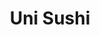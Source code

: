 ---
layout: place
title: "Uni Sushi"
permalink: /texas/the-woodlands/uni-sushi.html
stateAbbr: TX
stateName: Texas
cityName: The Woodlands
seo:
  name: "Uni Sushi"
  type: Restaurant
  links: http://uniwoodlands.com/
description: "Uni Sushi serves delicious sushi in The Woodlands, Texas. Try fresh Japanese dishes for a great dining experience. "
place_id: ChIJRWd0J8E2R4YRJUlsPxMA3XU
photos:
  - name: >-
      places/ChIJRWd0J8E2R4YRJUlsPxMA3XU/photos/AeeoHcKvZzV693hrOq9R-9FbkFcDvT1eYAW4qQ6rFnmGfPZhdIaDwxjNtRx_rBynvEay4cg97kct5R2MtJYyf7NVVmUsUDFZcfKHy0Vj2eXTBezs_lTuGpRPMcyzLIdVjCCgIQNhbQgBOMbSSzaVmZ_Y6VHO3wZFvZPzbPB_Nwl-7UNAo1aJwNLgQXj-FZY4S3NwHtCc6yuX0rj_4xMFjvC1OO38Gl-4Ybi-SSlOVUCtqwMDFq3rrUjcgx0yEOeZzdapzgMDml_VhbcjfwJxbO_m0UU5iO8A3MJ6YJ3wRSBOA7ISIkvUllLu0AnydATTcMwd5DuVgqKxXy2KkXG_D0hi56AhY8ABTW--tN_Sjsdsn-29TRD-ZNHzGadN0u5_9iY8Jd_f4gYNLYqHrOQDpRW28HWOhUZG7USAAKW7G6KgU60aQkE
    widthPx: 4624
    heightPx: 3468
    authorAttributions:
      - displayName: Alex B
        uri: https://maps.google.com/maps/contrib/111978733169611493211
        photoUri: >-
          https://lh3.googleusercontent.com/a/ACg8ocK-pYJcSuf9ioPQCh705YbtwqAzC8VoDQY-RyBLIONMnAB8_g=s100-p-k-no-mo
    flagContentUri: >-
      https://www.google.com/local/imagery/report/?cb_client=maps_api_places.places_api&image_key=!1e10!2sCIHM0ogKEICAgIC9_Z6-lQE&hl=en-US
    googleMapsUri: >-
      https://www.google.com/maps/place//data=!3m4!1e2!3m2!1sCIHM0ogKEICAgIC9_Z6-lQE!2e10!4m2!3m1!1s0x864736c127746745:0x75dd00133f6c4925
  - name: >-
      places/ChIJRWd0J8E2R4YRJUlsPxMA3XU/photos/AeeoHcJE4Pwhmij2_MzMzINeAXiXcIfW0xBRYVvN6PpXuhbQfT_JAXC00ml4JMKmwxTd6GbJUFE8oHIG5Xe7k56PJysleHpPEMmZVjgzU7fAmqzSsrpxdX5f6aRpRg7Q9j7-rMqLVMYhaWZMlmc-bqIMreWowMxa7qqGkFEystJdNAHd1KfWNWT4RFBgnyGbP426IhLnwmF4vXROlXaqvLJkx-UU5Gf6cW06EWacDPz5-2R_Acm_qxLMxmg44KP0bgjKk_phOVP82fcJwMklJ9YrOaNMG0CyC0HD1MfK533BulPwx0JDfSpIMf7X7_hOWa9_jmUCwuWxbLF5yvSs4jg907rzUeC992ZYwP7TdApiOFR4izD8CWm95InM-vG8hoHK_7vFD07iT6hHshELEb5w2Xek_BQ3rpHYtI9yI4AiNEfrtw
    widthPx: 3000
    heightPx: 4000
    authorAttributions:
      - displayName: Deborah Fishell
        uri: https://maps.google.com/maps/contrib/118153832301827678655
        photoUri: >-
          https://lh3.googleusercontent.com/a-/ALV-UjU0A7pmGNkP99cMoaop8qG-qW0PkksD396vSzHQ9aeN9f3eX1o=s100-p-k-no-mo
    flagContentUri: >-
      https://www.google.com/local/imagery/report/?cb_client=maps_api_places.places_api&image_key=!1e10!2sCIHM0ogKEICAgMCIpZa6KA&hl=en-US
    googleMapsUri: >-
      https://www.google.com/maps/place//data=!3m4!1e2!3m2!1sCIHM0ogKEICAgMCIpZa6KA!2e10!4m2!3m1!1s0x864736c127746745:0x75dd00133f6c4925
  - name: >-
      places/ChIJRWd0J8E2R4YRJUlsPxMA3XU/photos/AeeoHcIwjedae2TmKQcOyC9WpFTYPZQeo7C_nKD0-TWp-juEiqyjpR-hYDFLgKhFfY61D57xCFw8pbIn1jtzuWzQbJgA2Cfp9Bt66gXQVtMmn16mQOY0oZ6DMk4fR-os5yO8_D_1oWEU6yQebCw04unPg_jLvLpu9uaCmebmgBvf_2csy9Q4shxZVi2ZlorEskhPpVieMQsZ3SgIO1k00F0N99Ge2fCZrTgKVVSLBd_MqNVAkhZBW9B9pntosPnClK6HzlfTTDT5f29YpsbjZk0BPf5UbNKCgIp0juG88keNEcMjcQ
    widthPx: 1600
    heightPx: 1062
    authorAttributions:
      - displayName: Uni Sushi
        uri: https://maps.google.com/maps/contrib/111582099684602748552
        photoUri: >-
          https://lh3.googleusercontent.com/a-/ALV-UjVJAyzBcKG3Wl5nfnSfXJlfTskhxDYHj_AjskSKU_cVzAaYyCg=s100-p-k-no-mo
    flagContentUri: >-
      https://www.google.com/local/imagery/report/?cb_client=maps_api_places.places_api&image_key=!1e10!2sAF1QipN_IuM8i3uqrGILZ9t7tEretjTGfHumVgciZp1k&hl=en-US
    googleMapsUri: >-
      https://www.google.com/maps/place//data=!3m4!1e2!3m2!1sAF1QipN_IuM8i3uqrGILZ9t7tEretjTGfHumVgciZp1k!2e10!4m2!3m1!1s0x864736c127746745:0x75dd00133f6c4925
  - name: >-
      places/ChIJRWd0J8E2R4YRJUlsPxMA3XU/photos/AeeoHcJ3OqKayAPbK23RkNVWBfJ0YdhoUmGVvo535dz_0QmHn07-RSPcODDTk5y1mxAOBqCQqmV_rc3OX17Nn0Bj1IQIqnjv2-oWsRG4-PuC6xdbyjAAmHXbFRh04rEyEbuvTM2wC8qvNIVJOGOwZ2bJy_EYbKgKvGjX73j5JAScs8v4La4Ii80eesEy05AsG-FTk8zbybZ2yczxfJ8T1IlzNK0mk67iGPMHyt59FWcLdDjTXRpsoeTzXfsuWciV-8SVL72yv5xfcqfhXkp43ftmXay1VReUOrPP8Ng-zDA6GIJLoVeFn7RY7aTAnO8WLG1M7L3FQWcxJ0INwM3MUTsBpguyKB714rG4pzJ0CQmg2QcgBCAlk2kWaqu7YkDjw4copxFtmrn7o6c3AP6pJUTUx-PTIycrHShWQPPEKtCnRIU
    widthPx: 2608
    heightPx: 2608
    authorAttributions:
      - displayName: RenayReviews
        uri: https://maps.google.com/maps/contrib/110918598118295517271
        photoUri: >-
          https://lh3.googleusercontent.com/a-/ALV-UjVQ3_LlhbR8pEIZvJQqP252wpcMaH9InUprETKuOt8h3UdhzTU=s100-p-k-no-mo
    flagContentUri: >-
      https://www.google.com/local/imagery/report/?cb_client=maps_api_places.places_api&image_key=!1e10!2sCIHM0ogKEICAgIDvwfHXVg&hl=en-US
    googleMapsUri: >-
      https://www.google.com/maps/place//data=!3m4!1e2!3m2!1sCIHM0ogKEICAgIDvwfHXVg!2e10!4m2!3m1!1s0x864736c127746745:0x75dd00133f6c4925
  - name: >-
      places/ChIJRWd0J8E2R4YRJUlsPxMA3XU/photos/AeeoHcK0x4EIoTmn2otXlXlejP55dh7NAw-TloCo9giJd8yMda1I1qNK0VtBfv8YSaUAeqvOkxCwYkS6UXRCOK1zlqScNSkxd_DjtrkE7cVCKU8xtVS8jQ64ZGXM3e4pobkQ8Q3-JI0KFql4Eu2lU0_liaH7LvURMpTzQD3Mv208d6qfCSGUFjkyhXGD4UT-eiJ1mHGaHgSJ8_t987YVtAu5yJQIhEx-e5rjy_tlLjqTlxmMvWGCgiaPjjVWOOiSnqlZcQKHzLRTlRO8knfSSLIEKWciLR_PsuvqmnwjPLspM1-eAa6EbxMPbo0JeVniuhANQTXndvNRR40CGKTWVWfAOKfr9qZ3lhZOvpMrxeqV8Jzkpk1wTicgy4TWynCXZxuhTynMWRP0ig2W0rxb2ssy2JHCcRmvmafVqPCjx6alOzOanLhj
    widthPx: 3468
    heightPx: 4624
    authorAttributions:
      - displayName: Alex B
        uri: https://maps.google.com/maps/contrib/111978733169611493211
        photoUri: >-
          https://lh3.googleusercontent.com/a/ACg8ocK-pYJcSuf9ioPQCh705YbtwqAzC8VoDQY-RyBLIONMnAB8_g=s100-p-k-no-mo
    flagContentUri: >-
      https://www.google.com/local/imagery/report/?cb_client=maps_api_places.places_api&image_key=!1e10!2sCIHM0ogKEICAgIC9_Z6-zQE&hl=en-US
    googleMapsUri: >-
      https://www.google.com/maps/place//data=!3m4!1e2!3m2!1sCIHM0ogKEICAgIC9_Z6-zQE!2e10!4m2!3m1!1s0x864736c127746745:0x75dd00133f6c4925
  - name: >-
      places/ChIJRWd0J8E2R4YRJUlsPxMA3XU/photos/AeeoHcLq2pf67wutrS1U_3vnOAd7Tp_mDM4F_PMWafrHZPH9SCe6SN_cI3-PlE86ZomJlbSwOH6CQZCZMhMk_X4NtntQtUE7qsOjn3AZf4s1CLjgJR-rFAU97chrFdaEF8GoRTNB7jZy6kReaTLfHvbRpXUrpS0UKh_fobfFDoezVxHTYASvH3iQ51ybeVfNa-uRpy1U75avrDK9UsWYrYzNZ2tJrJdbcDYEBgeRvZL5LFD_Q_TpPb1JgkfNkGsY7SlqAEo7XwVzYbAY_RH2MceO6K1j_xBTFx1VreAnzR7sCkdLF2vC-sNFX_UHmI7jJqe2flOplG0lKwjVgJDHmETavivf0MN1sZb3ATNVE9hblh55C27WV4nTrS8On5xwWc2cmy1eg-zM9-iezwbnw3UadfWKhuz93qwMhMo7GcYJjqiX1g
    widthPx: 4080
    heightPx: 2296
    authorAttributions:
      - displayName: DIEGO REINOSO
        uri: https://maps.google.com/maps/contrib/110651922024003910696
        photoUri: >-
          https://lh3.googleusercontent.com/a-/ALV-UjWIJWgBf0KX_jiwTr2i1AygCw1KWqCdgMATFc_haNJLB3IxTY_iyA=s100-p-k-no-mo
    flagContentUri: >-
      https://www.google.com/local/imagery/report/?cb_client=maps_api_places.places_api&image_key=!1e10!2sCIHM0ogKEICAgIDn4rGZXg&hl=en-US
    googleMapsUri: >-
      https://www.google.com/maps/place//data=!3m4!1e2!3m2!1sCIHM0ogKEICAgIDn4rGZXg!2e10!4m2!3m1!1s0x864736c127746745:0x75dd00133f6c4925
  - name: >-
      places/ChIJRWd0J8E2R4YRJUlsPxMA3XU/photos/AeeoHcKSYc4o5hWNptVsNHj1rPNKPgcGZ5rfT7yAUTWl9JR4rwoZeAlXwYLUC__8UPEtMnN98ALwj2auMlHLqkLj0vEC6BjPkWvjFxjMNr9D508wIV2JqOhIPRWHc6e8W4mukyWRvcj0_TBzhaaUKt6-LEi9ZiviAr1cXnTyAFIoSW5Z8Uvg4hIjAfMDcQuwFl4cQn1Y1JIjSduGSmDHpE07QciY0WQLDNfFtapaRRFDzxCK7SwricYLZngMGZ16DoHcvOWbkkH-f11zRwmwI2yPcpgghUNAXv2Q3ac8S_Nnl4HBT0Ljsf3eIpFfWxx6twczgkBtPKcdzhrtv7aNhXWOHIHQj7y8Vaf2viIpHI7OTsD1gUKzfnWWAo8ObLhKEw3ONPPXdBMi_IMGrLepY6QUanojVB_59kUnYhwal-uMeQHl6x4e
    widthPx: 3024
    heightPx: 4032
    authorAttributions:
      - displayName: Rose’s cooking and beyond
        uri: https://maps.google.com/maps/contrib/108207324322705102139
        photoUri: >-
          https://lh3.googleusercontent.com/a-/ALV-UjUpNzwk82mvi2RSIjFM6KX48-Q8LR1Wd_5HS2ViuDbPiutfyTNI=s100-p-k-no-mo
    flagContentUri: >-
      https://www.google.com/local/imagery/report/?cb_client=maps_api_places.places_api&image_key=!1e10!2sCIHM0ogKEICAgIDTlJOxsQE&hl=en-US
    googleMapsUri: >-
      https://www.google.com/maps/place//data=!3m4!1e2!3m2!1sCIHM0ogKEICAgIDTlJOxsQE!2e10!4m2!3m1!1s0x864736c127746745:0x75dd00133f6c4925
  - name: >-
      places/ChIJRWd0J8E2R4YRJUlsPxMA3XU/photos/AeeoHcJOgkvkft6UGZVhUM_cBorzfZn8OSb-CsE31dF4-KJ55NR94GZKix1kWCP1vY04p3v67bfJq7WIYiLlZtnDvIrS-TXgIM_gKBm2YfGSkJ6k6F5GqdMAZTogxIia713JLmHLA5a_mnxlF5Ihb_kZcA3hkqE0KJSF8_91w1XDXNhMfbQaTcNzFdccyCmiJFv8577UXb0oUy4HGYptdtUZYJomLOhhKa3Dy4faT0CkZuipahBZCl7RPf1gJKgb7Yir3vE0gFIc6bUOCoHaMS8tOdIOnzemNLD_65EieOGE_UHhW3xzp_a8BAxD-r02aSfyAVdQ4QkYJ1TynzlDeU5vnHjm58QafkTonm6qlwx6P-Fs_82Deh14Mk0M9jj4jPYm-VLXEogjy2ZzGA5jIftAX_Xq95sPd2LJeA8qlsHDb-B8Vg
    widthPx: 3468
    heightPx: 4624
    authorAttributions:
      - displayName: Ricardo Del Corral
        uri: https://maps.google.com/maps/contrib/114154722260136801592
        photoUri: >-
          https://lh3.googleusercontent.com/a-/ALV-UjUG-htez5oQy5GcWiYpU2vAiPBNK-wIAvjE7Yn_nAxHeaPk1z7B=s100-p-k-no-mo
    flagContentUri: >-
      https://www.google.com/local/imagery/report/?cb_client=maps_api_places.places_api&image_key=!1e10!2sCIHM0ogKEICAgIDBkcuhSg&hl=en-US
    googleMapsUri: >-
      https://www.google.com/maps/place//data=!3m4!1e2!3m2!1sCIHM0ogKEICAgIDBkcuhSg!2e10!4m2!3m1!1s0x864736c127746745:0x75dd00133f6c4925
  - name: >-
      places/ChIJRWd0J8E2R4YRJUlsPxMA3XU/photos/AeeoHcLx1mOH2uOhawAaA2Qc15MLG8mqSVka6GhfcFR3Nn4xjPem9rL-U_MYIIkENX17WEJn5yzPDuBxWmm_DTx3vrQR3UpKKqJqXYG1JIaYruqC-GC-FNbTkve-b5pTyFFnVtaXC6EeaCGN1-X_w0ZFe1wMcOSbTrVPBhXvsw2tVlOoHqLy_nNtqT-kFST71rkOVmjYC3ELcm93kfQs5TpUgK356oZzwRbHzKHtOFF3hlT41RvRRrfXTTsT7s2JVVB7r16N9wCdlNjPAZkXo44EVV6ph32hDrO-xYnq3nnKD_JOtqnDTStJ4f7-kWZ_4ULzXgokhx42d9bZz5yf3Ahj1u97u9VezVgW6emzD83clpyBqITMC3eid0PTG8P-TgClRw-eXXjTThgIT2NxC5OIEHvch3FjCGFK97qVpAAY5YQDLQ
    widthPx: 3024
    heightPx: 4032
    authorAttributions:
      - displayName: Erika Karam
        uri: https://maps.google.com/maps/contrib/101763085236526586586
        photoUri: >-
          https://lh3.googleusercontent.com/a-/ALV-UjUdrF67SjV3RCfjURjfy_eB47HRkSpOwFHqwgb1RYpkHJNz9Y-iYA=s100-p-k-no-mo
    flagContentUri: >-
      https://www.google.com/local/imagery/report/?cb_client=maps_api_places.places_api&image_key=!1e10!2sCIHM0ogKEICAgMCgqrLyWA&hl=en-US
    googleMapsUri: >-
      https://www.google.com/maps/place//data=!3m4!1e2!3m2!1sCIHM0ogKEICAgMCgqrLyWA!2e10!4m2!3m1!1s0x864736c127746745:0x75dd00133f6c4925
  - name: >-
      places/ChIJRWd0J8E2R4YRJUlsPxMA3XU/photos/AeeoHcKo9dMUCwlabeTDwHkVSKv6CFVbR2JXh-zHw-XJS4NfBr1KCDTt2LZnZeI4BpkTco25zdcpUOmnr5JI_pv_7PXhJYwZZqX_e1h1XLx0Rfg8oodbe4cry6ugdGg96me_n6n-5LhnrJ54GXGwEaHAlcYkS6eWHNF681HmBceH3l0xRjnAoJB1qSAul6LXggHpRK3ywUoqEAOR2oJCAxzMnDtFCLgcyNWruc62UAnxwzw9c8qA3m1FZAWjkeRMfqe7Cm4lmJP7Ayo0_RWsBF2Alh4okiSerdlwSj_0uJzSZgKU5TwuRBA6y5Tf--iJf7DEeC-X9SA9wnHCBN-csTKIxU27yFLDsHG_q5-sempemA2xF5GV7UaSnj83AE6PtNBvmLD-UNg5Kwhd8oHutqmnLWUCFkRsv-gyI6UKecP8vLM1VA
    widthPx: 3600
    heightPx: 4800
    authorAttributions:
      - displayName: Pamela Madrid
        uri: https://maps.google.com/maps/contrib/114824819694961958561
        photoUri: >-
          https://lh3.googleusercontent.com/a-/ALV-UjUGwThAElDacs_bqPuWiKVOyTnL4E1_HtYeRtHA0RtQpcVGE3Y=s100-p-k-no-mo
    flagContentUri: >-
      https://www.google.com/local/imagery/report/?cb_client=maps_api_places.places_api&image_key=!1e10!2sCIHM0ogKEICAgMCg3PboIQ&hl=en-US
    googleMapsUri: >-
      https://www.google.com/maps/place//data=!3m4!1e2!3m2!1sCIHM0ogKEICAgMCg3PboIQ!2e10!4m2!3m1!1s0x864736c127746745:0x75dd00133f6c4925
address: '9595 Six Pines Dr #860, The Woodlands, TX 77380, USA'
street: '9595 Six Pines Dr #860'
city: The Woodlands
state: TX
zip: '77380'
country: USA
neighborhood: Town Center
latitude: '30.163508'
longitude: '-95.463518'
accessibility_options:
  wheelchairAccessibleParking: true
  wheelchairAccessibleEntrance: true
  wheelchairAccessibleRestroom: true
  wheelchairAccessibleSeating: true
business_status: OPERATIONAL
name: Uni Sushi
google_maps_links:
  directionsUri: >-
    https://www.google.com/maps/dir//''/data=!4m7!4m6!1m1!4e2!1m2!1m1!1s0x864736c127746745:0x75dd00133f6c4925!3e0
  placeUri: https://maps.google.com/?cid=8492944554959063333
  writeAReviewUri: >-
    https://www.google.com/maps/place//data=!4m3!3m2!1s0x864736c127746745:0x75dd00133f6c4925!12e1
  reviewsUri: >-
    https://www.google.com/maps/place//data=!4m4!3m3!1s0x864736c127746745:0x75dd00133f6c4925!9m1!1b1
  photosUri: >-
    https://www.google.com/maps/place//data=!4m3!3m2!1s0x864736c127746745:0x75dd00133f6c4925!10e5
primary_type: Sushi Restaurant
opening_hours:
  regular: null
  current: null
secondary_opening_hours:
  regular:
    weekdayDescriptions: null
    type: null
  current:
    weekdayDescriptions: null
    type: null
phone: (281) 298-7177
price_level: PRICE_LEVEL_MODERATE
price_range: null
rating: '4.1'
rating_count: 930
website: http://uniwoodlands.com/
reviews: null
parking_options: null
payment_options: null
allow_dogs: null
curbside_pickup: null
delivery: null
dine_in: null
good_for_children: null
good_for_groups: null
good_for_sports: null
live_music: null
menu_for_children: null
outdoor_seating: null
reservable: null
restroom: null
serves_beer: null
serves_breakfast: null
serves_brunch: null
serves_cocktails: null
serves_coffee: null
serves_dinner: null
serves_dessert: null
serves_lunch: null
serves_vegetarian_food: null
serves_wine: null
takeout: null
summary: null

---